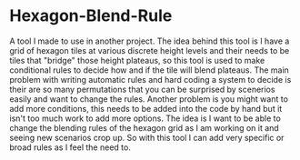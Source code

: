 # Hexagon-Blend-Rule
A tool I made to use in another project. The idea behind this tool is I have a grid of hexagon tiles at various discrete height levels and their needs to be tiles that "bridge" those height plateaus, so this tool is used to make conditional rules to decide how and if the tile will blend plateaus. The main problem with writing automatic rules and hard coding a system to decide is their are so many permutations that you can be surprised by scenerios easily and want to change the rules. Another problem is you might want to add more conditions, this needs to be added into the code by hand but it isn't too much work to add more options. The idea is I want to be able to change the blending rules of the hexagon grid as I am working on it and seeing new scenarios crop up. So with this tool I can add very specific or broad rules as I feel the need to.
